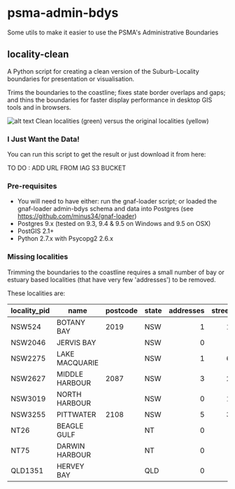 # psma-admin-bdys
Some utils to make it easier to use the PSMA's Administrative Boundaries

## locality-clean
A Python script for creating a clean version of the Suburb-Locality boundaries for presentation or visualisation.

Trims the boundaries to the coastline; fixes state border overlaps and gaps; and thins the boundaries for faster display performance in desktop GIS tools and in browsers.

![alt text](https://github.com/iag-geo/psma-admin-bdys/blob/master/sample-images/aus.png "clean vs original localities")
Clean localities (green) versus the original localities (yellow)


### I Just Want the Data!

You can run this script to get the result or just download it from here:


TO DO : ADD URL FROM IAG S3 BUCKET


### Pre-requisites

- You will need to have either: run the gnaf-loader script; or loaded the gnaf-loader admin-bdys schema and data into Postgres (see https://github.com/minus34/gnaf-loader)
- Postgres 9.x (tested on 9.3, 9.4 & 9.5 on Windows and 9.5 on OSX)
- PostGIS 2.1+ 
- Python 2.7.x with Psycopg2 2.6.x

### Missing localities
Trimming the boundaries to the coastline requires a small number of bay or estuary based localities (that have very few 'addresses') to be removed.

These localities are:

| locality_pid | name | postcode | state | addresses | streets |
| ------------- | ------------- | ------------- | ------------- | -------------: | -------------: |
| NSW524 | BOTANY BAY | 2019 | NSW | 1 | 12 | 
| NSW2046 | JERVIS BAY |  | NSW | 0 | 5 | 
| NSW2275 | LAKE MACQUARIE |  | NSW | 1 | 67 | 
| NSW2627 | MIDDLE HARBOUR | 2087 | NSW | 3 | 22 | 
| NSW3019 | NORTH HARBOUR |  | NSW | 0 | 11 | 
| NSW3255 | PITTWATER | 2108 | NSW | 5 | 31 | 
| NT26 | BEAGLE GULF |  | NT | 0 | 0 | 
| NT75 | DARWIN HARBOUR |  | NT | 0 | 0 | 
| QLD1351 | HERVEY BAY |  | QLD | 0 | 2 |
